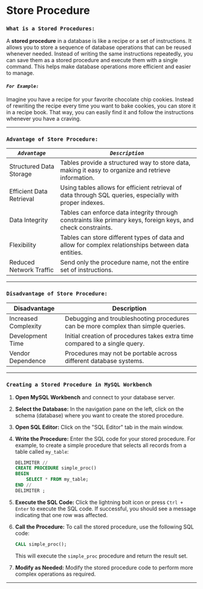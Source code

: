 # Store Procedure
### `What is a Stored Procedures:`
A **stored procedure** in a database is like a recipe or a set of instructions. It allows you to store a sequence of database operations that can be reused whenever needed. Instead of writing the same instructions repeatedly, you can save them as a stored procedure and execute them with a single command. This helps make database operations more efficient and easier to manage.

#### ***`For Example:`***
Imagine you have a recipe for your favorite chocolate chip cookies.  Instead of rewriting the recipe every time you want to bake cookies, you can store it in a recipe book. That way, you can easily find it and follow the instructions whenever you have a craving.

---

### `Advantage of Store Procedure:`
|  ***`Advantage`***                | ***`Description`***                                                                                        |
|--------------------------|---------------------------------------------------------------------------------------------------|
| Structured Data Storage  | Tables provide a structured way to store data, making it easy to organize and retrieve information.|
|Efficient Data Retrieval | Using tables allows for efficient retrieval of data through SQL queries, especially with proper indexes.|
| Data Integrity           | Tables can enforce data integrity through constraints like primary keys, foreign keys, and check constraints.|
| Flexibility              | Tables can store different types of data and allow for complex relationships between data entities.|
| Reduced Network Traffic              | Send only the procedure name, not the entire set of instructions.|

---
### `Disadvantage of Store Procedure:`
| **Disadvantage**         | **Description**                                                                                   |
|--------------------------|---------------------------------------------------------------------------------------------------|
| Increased Complexity   | Debugging and troubleshooting procedures can be more complex than simple queries.|
| Development Time     |Initial creation of procedures takes extra time compared to a single query.|
| Vendor Dependence         | Procedures may not be portable across different database systems.|

---

### `Creating a Stored Procedure in MySQL Workbench`

1. **Open MySQL Workbench** and connect to your database server.

2. **Select the Database:** In the navigation pane on the left, click on the schema (database) where you want to create the stored procedure.

3. **Open SQL Editor:** Click on the "SQL Editor" tab in the main window.

4. **Write the Procedure:** Enter the SQL code for your stored procedure. For example, to create a simple procedure that selects all records from a table called `my_table`:

   ```sql
   DELIMITER //
   CREATE PROCEDURE simple_proc()
   BEGIN
       SELECT * FROM my_table;
   END //
   DELIMITER ;
   ```

5. **Execute the SQL Code:** Click the lightning bolt icon or press `Ctrl + Enter` to execute the SQL code. If successful, you should see a message indicating that one row was affected.

6. **Call the Procedure:** To call the stored procedure, use the following SQL code:

   ```sql
   CALL simple_proc();
   ```

   This will execute the `simple_proc` procedure and return the result set.

7. **Modify as Needed:** Modify the stored procedure code to perform more complex operations as required.

---

